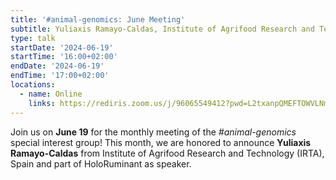 ```yaml
---
title: '#animal-genomics: June Meeting'
subtitle: Yuliaxis Ramayo-Caldas, Institute of Agrifood Research and Technology (IRTA), Spain
type: talk
startDate: '2024-06-19'
startTime: '16:00+02:00'
endDate: '2024-06-19'
endTime: '17:00+02:00'
locations:
  - name: Online
    links: https://rediris.zoom.us/j/96065549412?pwd=L2txanpQMEFTOWVLNmtIZyt6M3NnUT09
---
```


Join us on **June 19** for the monthly meeting of the _#animal-genomics_ special interest group!
This month, we are honored to announce **Yuliaxis Ramayo-Caldas** from Institute of Agrifood Research and Technology (IRTA), Spain and part of HoloRuminant as speaker.
